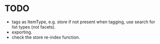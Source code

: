 # TODO

 - tags as ItemType, e.g. store if not present when tagging, use search for list types (not facets).
 - exporting.
 - check the store re-index function.